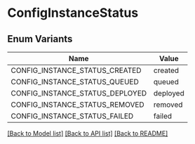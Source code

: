 # ConfigInstanceStatus

## Enum Variants

| Name | Value |
|---- | -----|
| CONFIG_INSTANCE_STATUS_CREATED | created |
| CONFIG_INSTANCE_STATUS_QUEUED | queued |
| CONFIG_INSTANCE_STATUS_DEPLOYED | deployed |
| CONFIG_INSTANCE_STATUS_REMOVED | removed |
| CONFIG_INSTANCE_STATUS_FAILED | failed |


[[Back to Model list]](../README.md#documentation-for-models) [[Back to API list]](../README.md#documentation-for-api-endpoints) [[Back to README]](../README.md)


